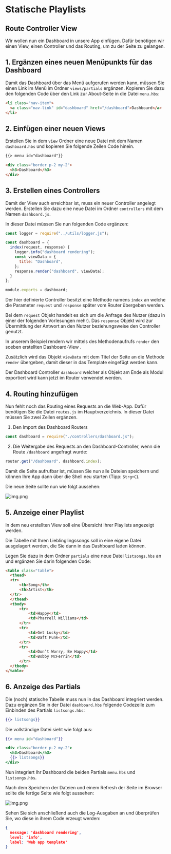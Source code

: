 # Statische Playlists

## Route Controller View

Wir wollen nun ein Dashboard in unsere App einfügen. Dafür benötigen wir einen View, einen Controller und das Routing, um zu der Seite zu gelangen.

## 1. Ergänzen eines neuen Menüpunkts für das Dashboard

Damit das Dashboard über das Menü aufgerufen werden kann, müssen Sie einen Link im Menü im Ordner `views/partials` ergänzen. Kopieren Sie dazu den folgenden Code über den Link zur About-Seite in die Datei `menu.hbs`:

```html
<li class="nav-item">
  <a class="nav-link" id="dashboard" href="/dashboard">Dashboard</a>
</li>
```

## 2. Einfügen einer neuen Views

Erstellen Sie in dem `view` Ordner eine neue Datei mit dem Namen `dashboard.hbs` und kopieren Sie folgende Zeilen Code hinein.

```html
{{> menu id="dashboard"}}

<div class="border p-2 my-2">
  <h3>Dashboard</h3>
</div>
```

## 3. Erstellen eines Controllers

Damit der View auch erreichbar ist, muss ein neuer Controller angelegt werden.
Erstellen Sie dazu eine neue Datei im Ordner `controllers` mit dem Namen `dashboard.js`.

In dieser Datei müssen Sie nun folgenden Code ergänzen:

```js
const logger = require("../utils/logger.js");

const dashboard = {
  index(request, response) {
    logger.info("dashboard rendering");
    const viewData = {
      title: "Dashboard",
    };
    response.render("dashboard", viewData);
  }
};

module.exports = dashboard;
```

Der hier definierte Controller besitzt eine Methode namens `index` an welche die Parameter `request` und `response` später vom Router übergeben werden.

Bei dem `request` Objekt handelt es sich um die Anfrage des Nutzer (dazu in einer der folgenden Vorlesungen mehr).
Das `response` Objekt wird zur Übermittlung der Antwort an den Nutzer beziehungsweise den Controller genutzt.

In unserem Beispiel rendern wir mittels des Methodenaufrufs `render` den soeben erstellten Dashboard-View .

Zusätzlich wird das Objekt `viewData` mit dem Titel der Seite an die Methode `render` übergeben, damit dieser in das Template eingefügt werden kann.

Der Dashboard Controller `dashboard` welcher als Objekt am Ende als Modul exportiert wird kann jetzt im Router verwendet werden.

## 4. Routing hinzufügen

Nun fehlt noch das Routing eines Requests an die Web-App. Dafür benötigen Sie die Datei `routes.js` im Hauptverzeichnis. In dieser Datei müssen Sie zwei Zeilen ergänzen.

1. Den Import des Dashboard Routers

```js
const dashboard = require("./controllers/dashboard.js");
```

2. Die Weitergabe des Requests an den Dashboard-Controller, wenn die Route `/dashboard` angefragt wurde:

```js
router.get("/dashboard", dashboard.index);
```

Damit die Seite aufrufbar ist, müssen Sie nun alle Dateien speichern und können Ihre App dann über die Shell neu starten (Tipp: `Strg+C`).

Die neue Seite sollte nun wie folgt aussehen:

![img.png](img/Anpassung_06.png)

## 5. Anzeige einer Playlist

In dem neu erstellten View soll eine Übersicht Ihrer Playlists angezeigt werden.

Die Tabelle mit Ihren Lieblinglingssongs soll in eine eigene Datei ausgelagert werden, die Sie dann in das Dashboard laden können.

Legen Sie dazu in dem Ordner `partials` eine neue Datei `listsongs.hbs` an und ergänzen Sie darin folgenden Code:

```html
<table class="table">
  <thead>
  <tr>
      <th>Song</th>
      <th>Artist</th>
  </tr>
  </thead>
  <tbody>
      <tr>
          <td>Happy</td>
          <td>Pharrell Williams</td>
      </tr>
      <tr>
          <td>Get Lucky</td>
          <td>Daft Punk</td>
      </tr>
      <tr>
          <td>Don’t Worry, Be Happy</td>
          <td>Bobby McFerrin</td>
      </tr>
  </tbody>
</table>
```

## 6. Anzeige des Partials

Die (noch) statische Tabelle muss nun in das Dashboard integriert werden.
Dazu ergänzen Sie in der Datei `dashboard.hbs` folgende Codezeile zum Einbinden des Partials `listsongs.hbs`:

```handlebars
{{> listsongs}}
```

Die vollständige Datei sieht wie folgt aus:

```handlebars
{{> menu id="dashboard"}}

<div class="border p-2 my-2">
  <h3>Dashboard</h3>
  {{> listsongs}}
</div>
```

Nun integriert Ihr Dashboard die beiden Partials `menu.hbs` und `listsongs.hbs`.

Nach dem Speichern der Dateien und einem Refresh der Seite im Browser sollte die fertige Seite wie folgt aussehen:

![img.png](img/Anpassung_08.png)

Sehen Sie sich anschließend auch die Log-Ausgaben an und überprüfen Sie, wo diese in ihrem Code erzeugt werden:

```json
{
  message: 'dashboard rendering',
  level: 'info',
  label: 'Web app template'
}
```
